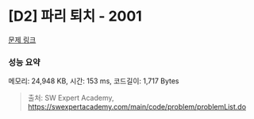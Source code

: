 # [D2] 파리 퇴치 - 2001 

[문제 링크](https://swexpertacademy.com/main/code/problem/problemDetail.do?contestProbId=AV5PzOCKAigDFAUq) 

### 성능 요약

메모리: 24,948 KB, 시간: 153 ms, 코드길이: 1,717 Bytes



> 출처: SW Expert Academy, https://swexpertacademy.com/main/code/problem/problemList.do